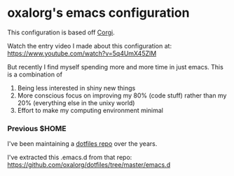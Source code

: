 # oxalorg's emacs configuration

This configuration is based off [Corgi](https://github.com/lambdaisland/corgi). 

Watch the entry video I made about this configuration at: https://www.youtube.com/watch?v=5q4UmX45ZlM

But recently I find myself spending more and more time in just emacs. This is a combination of 
1. Being less interested in shiny new things
2. More conscious focus on improving my 80% (code stuff) rather than my 20% (everything else in the unixy world)
3. Effort to make my computing environment minimal

### Previous $HOME

I've been maintaining a [dotfiles repo](https://github.com/oxalorg/dotfiles) over the years.

I've extracted this .emacs.d from that repo: https://github.com/oxalorg/dotfiles/tree/master/emacs.d
